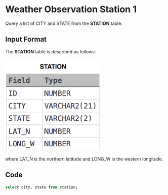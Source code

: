 # Weather Observation Station 1

Query a list of CITY and STATE from the **STATION** table.

## Input Format

The **STATION** table is described as follows:

![Station](img/Station.jpg)

where LAT_N is the northern latitude and LONG_W is the western longitude.

## Code

```sql
select city, state from station;
```